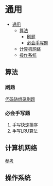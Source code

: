 # 通用

- [通用](#通用)
  - [算法](#算法)
    - [刷题](#刷题)
    - [必会手写题](#必会手写题)
  - [计算机网络](#计算机网络)
  - [操作系统](#操作系统)

## 算法

### 刷题

[代码随想录刷题](https://programmercarl.com/)  

### 必会手写题

1. 手写快速排序
2. 手写LRU算法

## 计算机网络

[参考](https://xiaolincoding.com/network/)

## 操作系统
